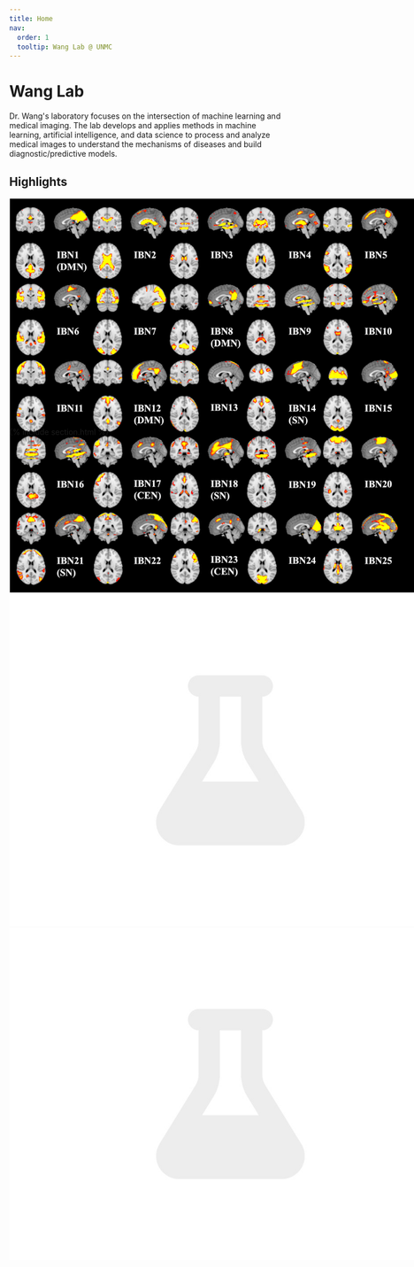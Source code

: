 ```yaml
---
title: Home
nav:
  order: 1
  tooltip: Wang Lab @ UNMC
---
```


# Wang Lab

Dr. Wang's laboratory focuses on the intersection of machine learning and medical imaging. The lab develops and applies methods in machine learning, artificial intelligence, and data science to process and analyze medical images to understand the mechanisms of diseases and build diagnostic/predictive models.

## Highlights
<div id="imageCarousel" class="carousel slide" data-bs-ride="carousel" style="width: 800px; height: 400px; margin: auto;">
  <div class="carousel-inner">
    <div class="carousel-item active">
      <img src="images/cocaine_fig1.png" class="d-block w-100" alt="Image 1">
    </div>
    <div class="carousel-item">
      <img src="images/photo.jpg" class="d-block w-100" alt="Image 2">
    </div>
    <div class="carousel-item">
      <img src="images/photo.jpg" class="d-block w-100" alt="Image 3">
    </div>
  </div>
</div>

{% include section.html %}
